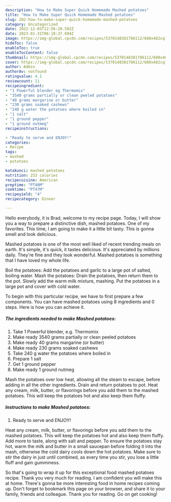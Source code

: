 ```yaml
---
description: "How to Make Super Quick Homemade Mashed potatoes"
title: "How to Make Super Quick Homemade Mashed potatoes"
slug: 202-how-to-make-super-quick-homemade-mashed-potatoes
category: Uncategorized
date: 2022-12-03T12:56:20.592Z
date: 2023-01-31T06:18:37.694Z
image: https://img-global.cpcdn.com/recipes/5370148381786112/680x482cq70/mashed-potatoes-recipe-main-photo.jpg
hideToc: false
enableToc: true
enableTocContent: false
thumbnail: https://img-global.cpcdn.com/recipes/5370148381786112/680x482cq70/mashed-potatoes-recipe-main-photo.jpg
cover: https://img-global.cpcdn.com/recipes/5370148381786112/680x482cq70/mashed-potatoes-recipe-main-photo.jpg
author: Admin
authorAv: notfound
ratingvalue: 4.1
reviewcount: 11
recipeingredient:
- "1 Powerful blender eg Thermomix"
- "3540 grams partially or clean peeled potatoes"
- "40 grams margarine or butter"
- "230 grams soaked cashews"
- "240 g water the potatoes where boiled in"
- "1 salt"
- "1 ground pepper"
- "1 ground nutmeg"
recipeinstructions:

- "Ready to serve and ENJOY!"
categories:
- Recipe
tags:
- mashed
- potatoes

katakunci: mashed potatoes 
nutrition: 253 calories
recipecuisine: American
preptime: "PT40M"
cooktime: "PT47M"
recipeyield: "4"
recipecategory: Dinner

---
```



Hello everybody, it is Brad, welcome to my recipe page. Today, I will show you a way to prepare a distinctive dish, mashed potatoes. One of my favorites. This time, I am going to make it a little bit tasty. This is gonna smell and look delicious.

Mashed potatoes is one of the most well liked of recent trending meals on earth. It's simple, it's quick, it tastes delicious. It's appreciated by millions daily. They're fine and they look wonderful. Mashed potatoes is something that I have loved my whole life.

Boil the potatoes: Add the potatoes and garlic to a large pot of salted, boiling water. Mash the potatoes: Drain the potatoes, then return them to the pot. Slowly add the warm milk mixture, mashing. Put the potatoes in a large pot and cover with cold water.


To begin with this particular recipe, we have to first prepare a few components. You can have mashed potatoes using 8 ingredients and 0 steps. Here is how you can achieve it.

<!--inarticleads1-->

##### The ingredients needed to make Mashed potatoes:

1. Take 1 Powerful blender, e.g. Thermomix
1. Make ready 3540 grams partially or clean peeled potatoes
1. Make ready 40 grams margarine (or butter)
1. Make ready 230 grams soaked cashews
1. Take 240 g water the potatoes where boiled in
1. Prepare 1 salt
1. Get 1 ground pepper
1. Make ready 1 ground nutmeg


Mash the potatoes over low heat, allowing all the steam to escape, before adding in all the other ingredients. Drain and return potatoes to pot. Heat any cream, milk, butter, or flavorings before you add them to the mashed potatoes. This will keep the potatoes hot and also keep them fluffy. 

<!--inarticleads2-->

##### Instructions to make Mashed potatoes:


1. Ready to serve and ENJOY!

Heat any cream, milk, butter, or flavorings before you add them to the mashed potatoes. This will keep the potatoes hot and also keep them fluffy. Add more to taste, along with salt and pepper. To ensure the potatoes stay hot, warm the milk and butter in a small saucepan before folding it into the mash, otherwise the cold dairy cools down the hot potatoes. Make sure to stir the dairy in just until combined, as every time you stir, you lose a little fluff and gain gumminess. 

So that's going to wrap it up for this exceptional food mashed potatoes recipe. Thank you very much for reading. I am confident you will make this at home. There's gonna be more interesting food in home recipes coming up. Don't forget to bookmark this page on your browser, and share it to your family, friends and colleague. Thank you for reading. Go on get cooking!
